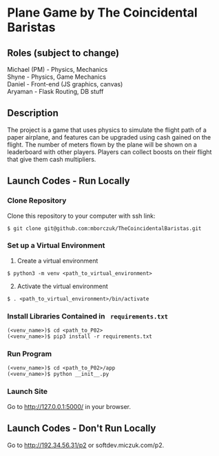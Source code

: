 # Plane Game by The Coincidental Baristas
 
## Roles (subject to change)
Michael (PM) - Physics, Mechanics  
Shyne - Physics, Game Mechanics  
Daniel - Front-end (JS graphics, canvas)  
Aryaman - Flask Routing, DB stuff  

## Description
The project is a game that uses physics to simulate the flight path of a paper airplane, and features can be upgraded using cash gained on the flight. The number of meters flown by the plane will be shown on a leaderboard with other players. Players can collect boosts on their flight that give them cash multipliers.

## Launch Codes - Run Locally
### Clone Repository

Clone this repository to your computer with ssh link:
```
$ git clone git@github.com:mborczuk/TheCoincidentalBaristas.git
```

### Set up a Virtual Environment

1. Create a virtual environment
  ```
  $ python3 -m venv <path_to_virtual_environment>
  ```

2. Activate the virtual environment
  ```
  $ . <path_to_virtual_environment>/bin/activate
  ```

### Install Libraries Contained in ``` requirements.txt```

```
(<venv_name>)$ cd <path_to_P02>
(<venv_name>)$ pip3 install -r requirements.txt 
```

### Run Program

```
(<venv_name>)$ cd <path_to_P02>/app
(<venv_name>)$ python __init__.py
```

### Launch Site

Go to http://127.0.0.1:5000/ in your browser.

## Launch Codes - Don't Run Locally

Go to http://192.34.56.31/p2 or softdev.miczuk.com/p2.